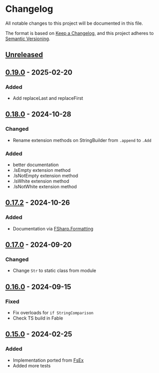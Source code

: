 # Changelog

All notable changes to this project will be documented in this file.

The format is based on [Keep a Changelog](https://keepachangelog.com/en/1.0.0/),
and this project adheres to [Semantic Versioning](https://semver.org/spec/v2.0.0.html).

## [Unreleased]

## [0.19.0] - 2025-02-20
### Added
- Add replaceLast and replaceFirst


## [0.18.0] - 2024-10-28
### Changed
- Rename extension methods on StringBuilder from `.append` to `.Add`
### Added
-  better documentation
- .IsEmpty extension method
- .IsNotEmpty extension method
- .IsWhite extension method
- .IsNotWhite extension method

## [0.17.2] - 2024-10-26
### Added
- Documentation via [FSharp.Formatting](https://fsprojects.github.io/FSharp.Formatting/)

## [0.17.0] - 2024-09-20
### Changed
- Change `Str` to static class from module

## [0.16.0] - 2024-09-15
### Fixed
- Fix overloads for `if StringComparison`
- Check TS build in Fable

## [0.15.0] - 2024-02-25
### Added
- Implementation ported from [FsEx](https://github.com/goswinr/FsEx/blob/main/Src/StringModule.fs)
- Added more tests


[Unreleased]: https://github.com/goswinr/Str/compare/0.19.0...HEAD
[0.19.0]: https://github.com/goswinr/Str/compare/0.18.0...0.19.0
[0.18.0]: https://github.com/goswinr/Str/compare/0.17.2...0.18.0
[0.17.2]: https://github.com/goswinr/Str/compare/0.17.0...0.17.2
[0.17.0]: https://github.com/goswinr/Str/compare/0.16.0...0.17.0
[0.16.0]: https://github.com/goswinr/Str/compare/0.15.0...0.16.0
[0.15.0]: https://github.com/goswinr/Str/releases/tag/0.15.0

<!--
use to get tag dates:
git log --tags --simplify-by-decoration --pretty="format:%ci %d"

-->